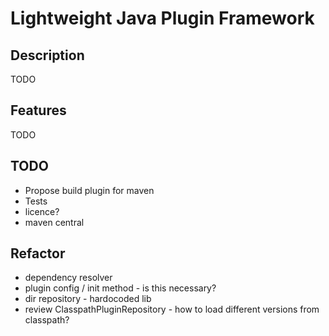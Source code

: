 # Lightweight Java Plugin Framework

## Description
TODO

## Features
TODO

## TODO
- Propose build plugin for maven
- Tests
- licence?
- maven central

## Refactor
- dependency resolver
- plugin config / init method - is this necessary?
- dir repository - hardocoded lib
- review ClasspathPluginRepository - how to load different versions from classpath?

